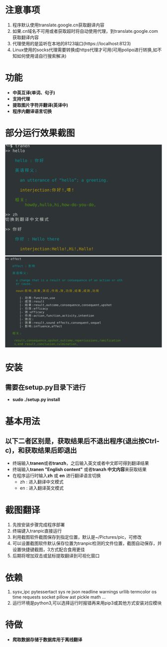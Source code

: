 # 注意事项
1. 程序默认使用translate.google.cn获取翻译内容
2. 如果.cn域名不可用或者获取超时将自动使用代理，到translate.google.com获取翻译内容
3. 代理使用的是监听在本地的8123端口(https://localhost:8123)
4. Linux使用的socks代理需要转换成https代理才可用(可用polipo进行转换,如不知如何使用请自行搜索解决)

# 功能
* **中英互译(单词、句子)**
* **支持代理**
* **提取图片字符并翻译(英译中)**
* **程序内翻译语言切换**

# 部分运行效果截图 
![image](./imgs/effect.png)
![image](./imgs/effect1.png)

# 安装
## 需要在setup.py目录下进行
* **sudo ./setup.py install**

# 基本用法
## 以下二者区别是，获取结果后不退出程序(退出按Ctrl-c)，和获取结果后即退出
* 终端输入**tranen**或者**tranzh**，之后输入英文或者中文即可得到翻译结果
* 终端输入**tranen "English content"** 或者**tranzh 中文内容**来获取结果
* 在程序运行时输入**zh** 或 **en** 进行翻译语言切换 
   * zh : 进入翻译中文模式
   * en : 进入翻译英文模式


# 截图翻译
1. 先按安装步骤完成程序部署
2. 终端键入tranpic直接运行
3. 利用截图软件截图保存到指定位置，默认是~/Pictures/pic，可修改
4. 可以设置截图软件默认保存位置为tranpic检测的文件位置，截图自动保存，并设置快捷键截图，3方式配合食用更佳
5. 后期将增加双击或鼠标提取翻译到可视化窗口

# 依赖
1. sysv_ipc pytessertact sys re json readline warnings urllib termcolor os time requests socket pillow ast pickle math ...
2. 运行环境是python3,可以选择运行时报错再来用pip3或其他方式安装对应模块


# 待做
* **爬取数据存储于数据库用于离线翻译**